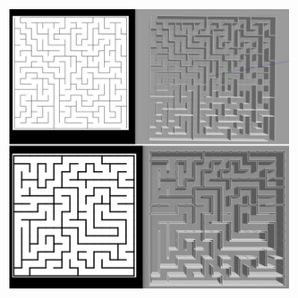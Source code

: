 
<img src = "/Images/Gazebo_example_1.png" width ="500" /> 

<img src = "/Images/Gazebo_example_2.jpg" width ="500" />




